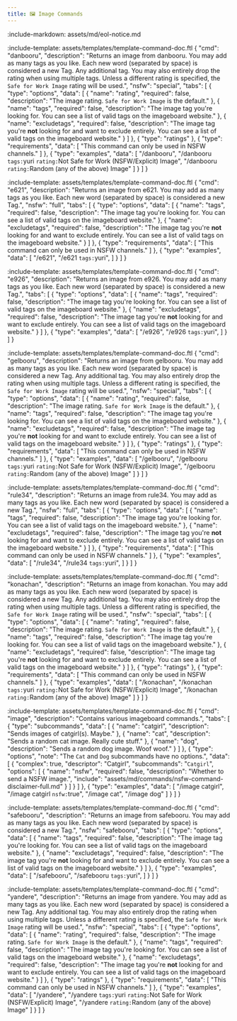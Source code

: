 ```yaml
---
title: 🖼️ Image Commands
---
```

:include-markdown: assets/md/eol-notice.md

:include-template: assets/templates/template-command-doc.ftl {
"cmd": "danbooru",
"description": "Returns an image from danbooru. You may add as many tags as you like. Each new word (separated by space) is considered a new Tag. Any additional tag. You may also entirely drop the rating when using multiple tags. Unless a different rating is specified, the `Safe for Work Image` rating will be used.",
"nsfw": "special",
"tabs": [
{
"type": "options",
"data": [
{
"name": "rating",
"required": false,
"description": "The image rating. `Safe for Work Image` is the default."
},
{
"name": "tags",
"required": false,
"description": "The image tag you're looking for. You can see a list of valid tags on the imageboard website."
},
{
"name": "excludetags",
"required": false,
"description": "The image tag you're **not** looking for and want to exclude entirely. You can see a list of valid tags on the imageboard website."
}
]
},
{
"type": "ratings"
},
{
"type": "requirements",
"data": [
"This command can only be used in NSFW channels."
]
},
{
"type": "examples",
"data": [
"/danbooru",
"/danbooru `tags:`yuri `rating:`Not Safe for Work (NSFW/Explicit) Image",
"/danbooru `rating:`Random (any of the above) Image"
]
}
]
}

:include-template: assets/templates/template-command-doc.ftl {
"cmd": "e621",
"description": "Returns an image from e621. You may add as many tags as you like. Each new word (separated by space) is considered a new Tag.",
"nsfw": "full",
"tabs": [
{
"type": "options",
"data": [
{
"name": "tags",
"required": false,
"description": "The image tag you're looking for. You can see a list of valid tags on the imageboard website."
},
{
"name": "excludetags",
"required": false,
"description": "The image tag you're **not** looking for and want to exclude entirely. You can see a list of valid tags on the imageboard website."
}
]
},
{
"type": "requirements",
"data": [
"This command can only be used in NSFW channels."
]
},
{
"type": "examples",
"data": [
"/e621",
"/e621 `tags:`yuri",
]
}
]
}


:include-template: assets/templates/template-command-doc.ftl {
"cmd": "e926",
"description": "Returns an image from e926. You may add as many tags as you like. Each new word (separated by space) is considered a new Tag.",
"tabs": [
{
"type": "options",
"data": [
{
"name": "tags",
"required": false,
"description": "The image tag you're looking for. You can see a list of valid tags on the imageboard website."
},
{
"name": "excludetags",
"required": false,
"description": "The image tag you're **not** looking for and want to exclude entirely. You can see a list of valid tags on the imageboard website."
}
]
},
{
"type": "examples",
"data": [
"/e926",
"/e926 `tags:`yuri",
]
}
]
}


:include-template: assets/templates/template-command-doc.ftl {
"cmd": "gelbooru",
"description": "Returns an image from gelbooru. You may add as many tags as you like. Each new word (separated by space) is considered a new Tag. Any additional tag. You may also entirely drop the rating when using multiple tags. Unless a different rating is specified, the `Safe for Work Image` rating will be used.",
"nsfw": "special",
"tabs": [
{
"type": "options",
"data": [
{
"name": "rating",
"required": false,
"description": "The image rating. `Safe for Work Image` is the default."
},
{
"name": "tags",
"required": false,
"description": "The image tag you're looking for. You can see a list of valid tags on the imageboard website."
},
{
"name": "excludetags",
"required": false,
"description": "The image tag you're **not** looking for and want to exclude entirely. You can see a list of valid tags on the imageboard website."
}
]
},
{
"type": "ratings"
},
{
"type": "requirements",
"data": [
"This command can only be used in NSFW channels."
]
},
{
"type": "examples",
"data": [
"/gelbooru",
"/gelbooru `tags:`yuri `rating:`Not Safe for Work (NSFW/Explicit) Image",
"/gelbooru `rating:`Random (any of the above) Image"
]
}
]
}

:include-template: assets/templates/template-command-doc.ftl {
"cmd": "rule34",
"description": "Returns an image from rule34. You may add as many tags as you like. Each new word (separated by space) is considered a new Tag.",
"nsfw": "full",
"tabs": [
{
"type": "options",
"data": [
{
"name": "tags",
"required": false,
"description": "The image tag you're looking for. You can see a list of valid tags on the imageboard website."
},
{
"name": "excludetags",
"required": false,
"description": "The image tag you're **not** looking for and want to exclude entirely. You can see a list of valid tags on the imageboard website."
}
]
},
{
"type": "requirements",
"data": [
"This command can only be used in NSFW channels."
]
},
{
"type": "examples",
"data": [
"/rule34",
"/rule34 `tags:`yuri",
]
}
]
}

:include-template: assets/templates/template-command-doc.ftl {
"cmd": "konachan",
"description": "Returns an image from konachan. You may add as many tags as you like. Each new word (separated by space) is considered a new Tag. Any additional tag. You may also entirely drop the rating when using multiple tags. Unless a different rating is specified, the `Safe for Work Image` rating will be used.",
"nsfw": "special",
"tabs": [
{
"type": "options",
"data": [
{
"name": "rating",
"required": false,
"description": "The image rating. `Safe for Work Image` is the default."
},
{
"name": "tags",
"required": false,
"description": "The image tag you're looking for. You can see a list of valid tags on the imageboard website."
},
{
"name": "excludetags",
"required": false,
"description": "The image tag you're **not** looking for and want to exclude entirely. You can see a list of valid tags on the imageboard website."
}
]
},
{
"type": "ratings"
},
{
"type": "requirements",
"data": [
"This command can only be used in NSFW channels."
]
},
{
"type": "examples",
"data": [
"/konachan",
"/konachan `tags:`yuri `rating:`Not Safe for Work (NSFW/Explicit) Image",
"/konachan `rating:`Random (any of the above) Image"
]
}
]
}

:include-template: assets/templates/template-command-doc.ftl {
"cmd": "image",
"description": "Contains various imageboard commands.",
"tabs": [
{
"type": "subcommands",
"data": [
{
"name": "catgirl",
"description": "Sends images of catgirl(s). Maybe."
},
{
"name": "cat",
"description": "Sends a random cat image. Really cute stuff."
},
{
"name": "dog",
"description": "Sends a random dog image. Woof woof."
}
]
},
{
"type": "options",
"note": "The `Cat` and `Dog` subcommands have no options.",
"data": [
{
"complex": true,
"descriptor": "Catgirl",
"subcommands": "`Catgirl`",
"options": [
{
"name": "nsfw",
"required": false,
"description": "Whether to send a NSFW image.",
"include": "assets/md/commands/nsfw-command-disclaimer-full.md"
}
]
}
]
},
{
"type": "examples",
"data": [
"/image catgirl",
"/image catgirl `nsfw:`true",
"/image cat",
"/image dog"
]
}
]
}


:include-template: assets/templates/template-command-doc.ftl {
"cmd": "safebooru",
"description": "Returns an image from safebooru. You may add as many tags as you like. Each new word (separated by space) is considered a new Tag.",
"nsfw": "safebooru",
"tabs": [
{
"type": "options",
"data": [
{
"name": "tags",
"required": false,
"description": "The image tag you're looking for. You can see a list of valid tags on the imageboard website."
},
{
"name": "excludetags",
"required": false,
"description": "The image tag you're **not** looking for and want to exclude entirely. You can see a list of valid tags on the imageboard website."
}
]
},
{
"type": "examples",
"data": [
"/safebooru",
"/safebooru `tags:`yuri",
]
}
]
}

:include-template: assets/templates/template-command-doc.ftl {
"cmd": "yandere",
"description": "Returns an image from yandere. You may add as many tags as you like. Each new word (separated by space) is considered a new Tag. Any additional tag. You may also entirely drop the rating when using multiple tags.  Unless a different rating is specified, the `Safe for Work Image` rating will be used.",
"nsfw": "special",
"tabs": [
{
"type": "options",
"data": [
{
"name": "rating",
"required": false,
"description": "The image rating. `Safe for Work Image` is the default."
},
{
"name": "tags",
"required": false,
"description": "The image tag you're looking for. You can see a list of valid tags on the imageboard website."
},
{
"name": "excludetags",
"required": false,
"description": "The image tag you're **not** looking for and want to exclude entirely. You can see a list of valid tags on the imageboard website."
}
]
},
{
"type": "ratings"
},
{
"type": "requirements",
"data": [
"This command can only be used in NSFW channels."
]
},
{
"type": "examples",
"data": [
"/yandere",
"/yandere `tags:`yuri `rating:`Not Safe for Work (NSFW/Explicit) Image",
"/yandere `rating:`Random (any of the above) Image"
]
}
]
}
